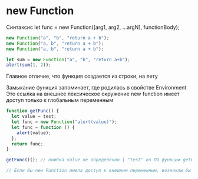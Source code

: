 # new Function

Синтаксис
let func = new Function([arg1, arg2, …argN], functionBody);

```js
new Function("a", "b", "return a + b");
new Function("a, b", "return a + b");
new Function("a, b", "return a + b");

let sum = new Function("a", "b", "return a+b");
alert(sum(1, 2));
```

Главное отличие, что функция создается из строки, на лету

Замыкание
функция запоминает, где родилась в свойстве Environment Это ссылка на внешнее лексическое окружение new function имеет доступ только к глобальным переменным

```js
function getFunc() {
  let value = test;
  let func = new Function("alert(value)");
  let func = function () {
    alert(value);
  };
  return func;
}

getFunc()(); // ошибка value не определенно | "test" из ЛО функции getFunc

// Если бы new Function имела доступ к внешним переменным, возникли бы проблемы с минификатором
```
